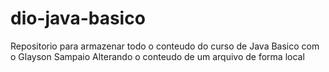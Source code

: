 # dio-java-basico
Repositorio para armazenar todo o conteudo do curso de Java Basico com o Glayson Sampaio
Alterando o conteudo de um arquivo de forma local